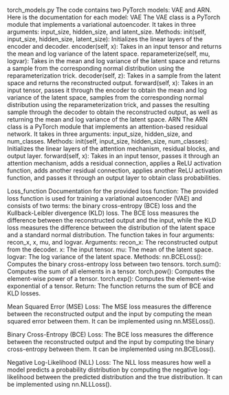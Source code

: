 
torch_models.py
The code contains two PyTorch models: VAE and ARN. Here is the documentation for each model:
VAE
The VAE class is a PyTorch module that implements a variational autoencoder. It takes in three arguments: input_size, hidden_size, and latent_size.
Methods:
init(self, input_size, hidden_size, latent_size): Initializes the linear layers of the encoder and decoder.
encoder(self, x): Takes in an input tensor and returns the mean and log variance of the latent space.
reparameterize(self, mu, logvar): Takes in the mean and log variance of the latent space and returns a sample from the corresponding normal distribution using the reparameterization trick.
decoder(self, z): Takes in a sample from the latent space and returns the reconstructed output.
forward(self, x): Takes in an input tensor, passes it through the encoder to obtain the mean and log variance of the latent space, samples from the corresponding normal distribution using the reparameterization trick, and passes the resulting sample through the decoder to obtain the reconstructed output, as well as returning the mean and log variance of the latent space.
ARN
The ARN class is a PyTorch module that implements an attention-based residual network. It takes in three arguments: input_size, hidden_size, and num_classes.
Methods:
init(self, input_size, hidden_size, num_classes): Initializes the linear layers of the attention mechanism, residual blocks, and output layer.
forward(self, x): Takes in an input tensor, passes it through an attention mechanism, adds a residual connection, applies a ReLU activation function, adds another residual connection, applies another ReLU activation function, and passes it through an output layer to obtain class probabilities.

Loss_function
Documentation for the provided loss function:
The provided loss function is used for training a variational autoencoder (VAE) and consists of two terms: the binary cross-entropy (BCE) loss and the Kullback-Leibler divergence (KLD) loss. The BCE loss measures the difference between the reconstructed output and the input, while the KLD loss measures the difference between the distribution of the latent space and a standard normal distribution. The function takes in four arguments: recon_x, x, mu, and logvar.
Arguments:
recon_x: The reconstructed output from the decoder.
x: The input tensor.
mu: The mean of the latent space.
logvar: The log variance of the latent space.
Methods:
nn.BCELoss(): Computes the binary cross-entropy loss between two tensors.
torch.sum(): Computes the sum of all elements in a tensor.
torch.pow(): Computes the element-wise power of a tensor.
torch.exp(): Computes the element-wise exponential of a tensor.
Return:
The function returns the sum of BCE and KLD losses.

Mean Squared Error (MSE) Loss:
The MSE loss measures the difference between the reconstructed output and the input by computing the mean squared error between them. It can be implemented using nn.MSELoss().

Binary Cross-Entropy (BCE) Loss:
The BCE loss measures the difference between the reconstructed output and the input by computing the binary cross-entropy between them. It can be implemented using nn.BCELoss().

Negative Log-Likelihood (NLL) Loss:
The NLL loss measures how well a model predicts a probability distribution by computing the negative log-likelihood between the predicted distribution and the true distribution. It can be implemented using nn.NLLLoss().